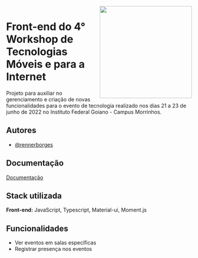 <img align="right" src="https://wtmi-api.herokuapp.com/images/logoWTMI.png" width="250px">

# Front-end do 4° Workshop de Tecnologias Móveis e para a Internet

Projeto para auxiliar no gerenciamento e criação de novas funcionalidades para o evento de tecnologia realizado nos dias 21 a 23 de junho de 2022 no Instituto Federal Goiano - Campus Morrinhos. 


## Autores

- [@rennerborges](https://github.com/RennerBorges)


## Documentação

[Documentação](https://wtmi-api.herokuapp.com/docs/)


## Stack utilizada

**Front-end:** JavaScript, Typescript, Material-ui, Moment.js


## Funcionalidades

- Ver eventos em salas especificas
- Registrar presença nos eventos

